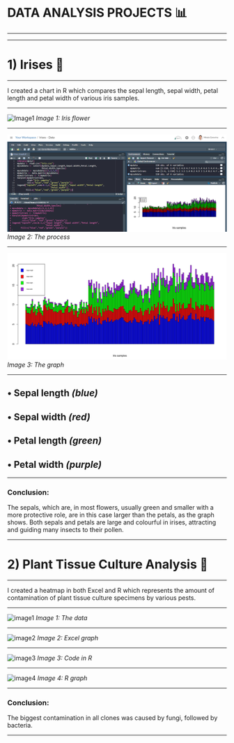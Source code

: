 DATA ANALYSIS PROJECTS 📊
============================

----------------------------

----------------------------

# 1) Irises 🌸

--------------

I created a chart in R which compares the sepal length, sepal width, petal length and petal width of various iris samples.

--------------------------------------------------------------------------------------------------------------------------

![Image1](https://www.integratedots.com/wp-content/uploads/2019/06/iris_petal-sepal-e1560211020463.png)
_Image 1: Iris flower_

------------------------------------------------------------------------------------------

![Image 2](https://github.com/cerovina/Irises-Graph/blob/main/IrisScreenshot.png?raw=true)
_Image 2: The process_

------------------------------------------------------------------------------------------

![Image3](https://github.com/cerovina/Irises-Graph/blob/main/IrisesGraph.png?raw=true)
_Image 3: The graph_

-------------------------------------------------------------------------------------------

## • Sepal length _(blue)_
## • Sepal width _(red)_
## • Petal length _(green)_
## • Petal width _(purple)_

---------------------------

### Conclusion:

The sepals, which are, in most flowers, usually green and smaller with a more protective role, are in this case larger than the petals, as the graph shows. Both sepals and petals are large and colourful in irises, attracting and guiding many insects to their pollen.

--------------------------------------------------------------------------------------------------------------------------------------------------------------------

# 2) Plant Tissue Culture Analysis :petri_dish:

----------------------------------

I created a heatmap in both Excel and R which represents the amount of contamination of plant tissue culture specimens by various pests.

----------------------------------------------------------------------------------------------------------------------------------------

![image1](https://github.com/cerovina/PlantTissueCulture1/blob/main/TableMp.png?raw=true)
_Image 1: The data_

-----------------------------------------------------------------------------------------

![image2](https://github.com/cerovina/PlantTissueCulture1/blob/main/ChartMp.png?raw=true)
_Image 2: Excel graph_

-----------------------------------------------------------------------------------------

![image3](https://github.com/cerovina/PlantTissueCulture1/blob/main/Rchart.png?raw=true)
_Image 3: Code in R_

-----------------------------------------------------------------------------------------

![image4](https://github.com/cerovina/PlantTissueCulture1/blob/main/Rgraph.png?raw=true)
_Image 4: R graph_

------------------------------------------------------------------------------------------

### Conclusion:

The biggest contamination in all clones was caused by fungi, followed by bacteria.

----------------------------------------------------------------------------------

